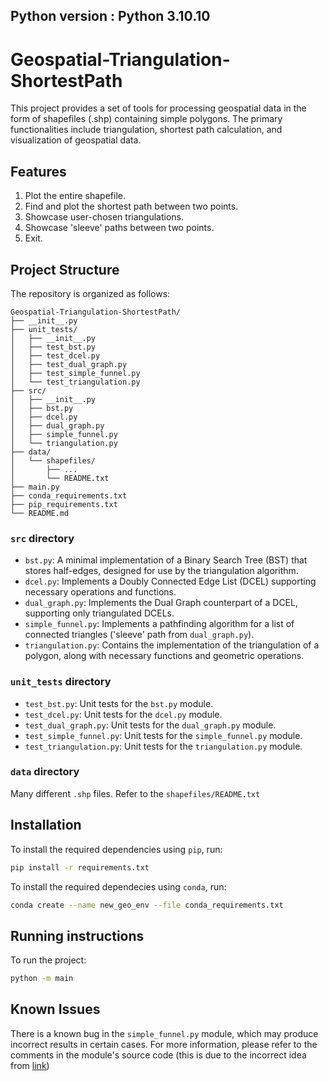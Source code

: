 Python version : Python 3.10.10
---------------------------------------------------------------------------------------

# Geospatial-Triangulation-ShortestPath

This project provides a set of tools for processing geospatial data in the form of shapefiles (.shp) containing simple polygons. The primary functionalities include triangulation, shortest path calculation, and visualization of geospatial data.

## Features

1. Plot the entire shapefile.
2. Find and plot the shortest path between two points.
3. Showcase user-chosen triangulations.
4. Showcase 'sleeve' paths between two points.
5. Exit.

## Project Structure

The repository is organized as follows:
```
Geospatial-Triangulation-ShortestPath/
├── __init__.py
├── unit_tests/
│   ├── __init__.py
│   ├── test_bst.py
│   ├── test_dcel.py
│   ├── test_dual_graph.py
│   ├── test_simple_funnel.py
│   └── test_triangulation.py
├── src/
│   ├── __init__.py
│   ├── bst.py
│   ├── dcel.py
│   ├── dual_graph.py
│   ├── simple_funnel.py
│   └── triangulation.py
├── data/
│   └── shapefiles/
│       ├── ...
│       └── README.txt
├── main.py
├── conda_requirements.txt
├── pip_requirements.txt
└── README.md
```
  
### `src` directory

- `bst.py`: A minimal implementation of a Binary Search Tree (BST) that stores half-edges, designed for use by the triangulation algorithm.
- `dcel.py`: Implements a Doubly Connected Edge List (DCEL) supporting necessary operations and functions.
- `dual_graph.py`: Implements the Dual Graph counterpart of a DCEL, supporting only triangulated DCELs.
- `simple_funnel.py`: Implements a pathfinding algorithm for a list of connected triangles ('sleeve' path from `dual_graph.py`).
- `triangulation.py`: Contains the implementation of the triangulation of a polygon, along with necessary functions and geometric operations.

### `unit_tests` directory

- `test_bst.py`: Unit tests for the `bst.py` module.
- `test_dcel.py`: Unit tests for the `dcel.py` module.
- `test_dual_graph.py`: Unit tests for the `dual_graph.py` module.
- `test_simple_funnel.py`: Unit tests for the `simple_funnel.py` module.
- `test_triangulation.py`: Unit tests for the `triangulation.py` module.

### `data` directory

Many different `.shp` files. Refer to the `shapefiles/README.txt`

## Installation

To install the required dependencies using `pip`, run:

```bash
pip install -r requirements.txt
```

To install the required dependecies using `conda`, run:

```bash
conda create --name new_geo_env --file conda_requirements.txt
```

## Running instructions

To run the project:
```bash
python -m main
```

## Known Issues
There is a known bug in the `simple_funnel.py` module, which may produce incorrect results in certain cases.
For more information, please refer to the comments in the module's source code (this is due to the incorrect 
idea from [link](http://digestingduck.blogspot.com/2010/03/simple-stupid-funnel-algorithm.html))
